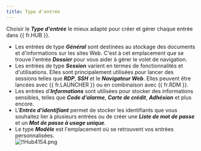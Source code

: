 ```yaml
---
title: Type d'entrée
---
```

Choisir le ***Type d'entrée*** le mieux adapté pour créer et gérer chaque entrée dans {{ fr.HUB }}.  

* Les entrées de type ***Général*** sont destinées au stockage des documents et d'informations sur les sites Web. C'est à cet emplacement que se trouve l'entrée ***Dossier*** pour vous aider à gérer le volet de navigation.  
* Les entrées de type ***Session*** varient en termes de fonctionnalités et d'utilisations. Elles sont principalement utilisées pour lancer des sessions telles que ***RDP***, ***SSH*** et le ***Navigateur Web***. Elles peuvent être lancées avec {{ fr.LAUNCHER }} ou en combinaison avec {{ fr.RDM }}.  
* Les entrées d'***Informations*** sont utilisées pour stocker des informations sensibles, telles que ***Code d'alarme***, ***Carte de crédit***, ***Adhésion*** et plus encore.  
* L'***Entrée d'identifiant*** permet de stocker les identifiants que vous souhaitez lier à plusieurs entrées ou de créer une ***Liste de mot de passe*** et un ***Mot de passe à usage unique***.  
* Le type ***Modèle*** est l'emplacement où se retrouvent vos entrées personnalisées.  
![!!Hub4154.png](https://webdevolutions.azureedge.net/docs/fr/hub/Hub4154.png) 
